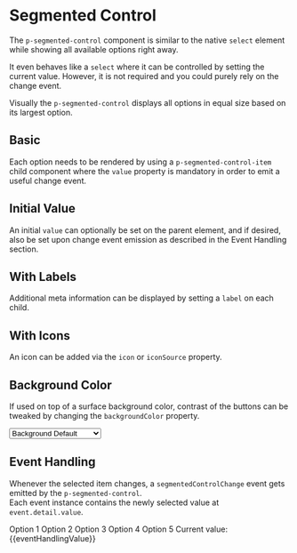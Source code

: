 # Segmented Control

The `p-segmented-control` component is similar to the native `select` element while showing all available options right
away.

It even behaves like a `select` where it can be controlled by setting the current value. However, it is not required and
you could purely rely on the change event.

Visually the `p-segmented-control` displays all options in equal size based on its largest option.

<TableOfContents></TableOfContents>

## Basic

Each option needs to be rendered by using a `p-segmented-control-item` child component where the `value` property is
mandatory in order to emit a useful change event.

<Playground :markup="basicMarkup" :config="config"></Playground>

## Initial Value

An initial `value` can optionally be set on the parent element, and if desired, also be set upon change event emission
as described in the <a :href="eventHandlingUrl">Event Handling</a> section.

<Playground :markup="initialValueMarkup" :config="config"></Playground>

## With Labels

Additional meta information can be displayed by setting a `label` on each child.

<Playground :markup="withLabelsMarkup" :config="config"></Playground>

## With Icons

An icon can be added via the `icon` or `iconSource` property.

<Playground :markup="withIconsMarkup" :config="config"></Playground>

## Background Color

If used on top of a surface background color, contrast of the buttons can be tweaked by changing the `backgroundColor`
property.

<Playground :markup="backgroundColorMarkup" :config="{ ...config, colorScheme: backgroundColor.replace('background-', '') }">
  <select v-model="backgroundColor" aria-label="Select background color">
    <option disabled>Select background color</option>
    <option value="background-default">Background Default</option>
    <option value="background-surface">Background Surface</option>
  </select>
</Playground>

## Event Handling

Whenever the selected item changes, a `segmentedControlChange` event gets emitted by the `p-segmented-control`.  
Each event instance contains the newly selected value at `event.detail.value`.

<Playground :frameworkMarkup="eventHandlingMarkup" :config="config">
  <p-segmented-control :value="eventHandlingValue" v-on:segmentedControlChange="eventHandlingValue = $event.detail.value">
    <p-segmented-control-item value="1">Option 1</p-segmented-control-item>
    <p-segmented-control-item value="2">Option 2</p-segmented-control-item>
    <p-segmented-control-item value="3">Option 3</p-segmented-control-item>
    <p-segmented-control-item value="4">Option 4</p-segmented-control-item>
    <p-segmented-control-item value="5">Option 5</p-segmented-control-item>
  </p-segmented-control>
  <p-text :theme="theme">Current value: {{eventHandlingValue}}</p-text>
</Playground>

<script lang="ts">
import Vue from 'vue';
import Component from 'vue-class-component';
import { getSegmentedControlCodeSamples } from '@porsche-design-system/shared';
import { getAnchorLink } from '@/utils';
import type { Theme } from '@/models';
  
@Component
export default class Code extends Vue {
  config = { themeable: true };
  backgroundColor = 'background-surface';
  eventHandlingUrl = getAnchorLink('event-handling');

  shirtSizeItems = `<p-segmented-control-item value="xs">XS</p-segmented-control-item>
  <p-segmented-control-item value="s">S</p-segmented-control-item>
  <p-segmented-control-item value="m">M</p-segmented-control-item>
  <p-segmented-control-item value="l">L</p-segmented-control-item>
  <p-segmented-control-item value="xl">XL</p-segmented-control-item>`;

  optionItems = `<p-segmented-control-item value="1">Option 1</p-segmented-control-item>
  <p-segmented-control-item value="2">Option 2</p-segmented-control-item>
  <p-segmented-control-item value="3">Option 3</p-segmented-control-item>
  <p-segmented-control-item value="4" disabled>Option 4</p-segmented-control-item>
  <p-segmented-control-item value="5">Option 5</p-segmented-control-item>`;

  basicMarkup = `<p-segmented-control aria-label="Choose a t-shirt size">
  ${this.shirtSizeItems}
</p-segmented-control>`;

  initialValueMarkup = `<p-segmented-control value="2" aria-label="Choose an option">
  ${this.optionItems}
</p-segmented-control>`;

  withLabelsMarkup = `<p-segmented-control aria-label="Choose an option">
  ${this.optionItems.replace(/value="\d"/g, '$& label="Label"')}
</p-segmented-control>`;

  get withIconsMarkup() {
    let i = 0;
    const icons = ['truck', 'car', 'bell', 'garage', require('../../assets/icon-custom-kaixin.svg')]; 
    const items = this.optionItems.replace(/value="\d"/g, (match) => {
      const attr = icons[i].includes('.svg') ? 'icon-source' : 'icon';
      return `${match} ${attr}="${icons[i++]}"`;
    });

    return `<p-segmented-control aria-label="Choose an option">
  ${items}
</p-segmented-control>`;
  };

  get backgroundColorMarkup() {
    return `<p-segmented-control background-color="${this.backgroundColor}" aria-label="Choose a option">
  ${this.optionItems}
</p-segmented-control>`;
  };

  get theme(): Theme {
    return this.$store.getters.theme;
  }

  eventHandlingMarkup = getSegmentedControlCodeSamples();
  eventHandlingValue = 1;
}
</script>
